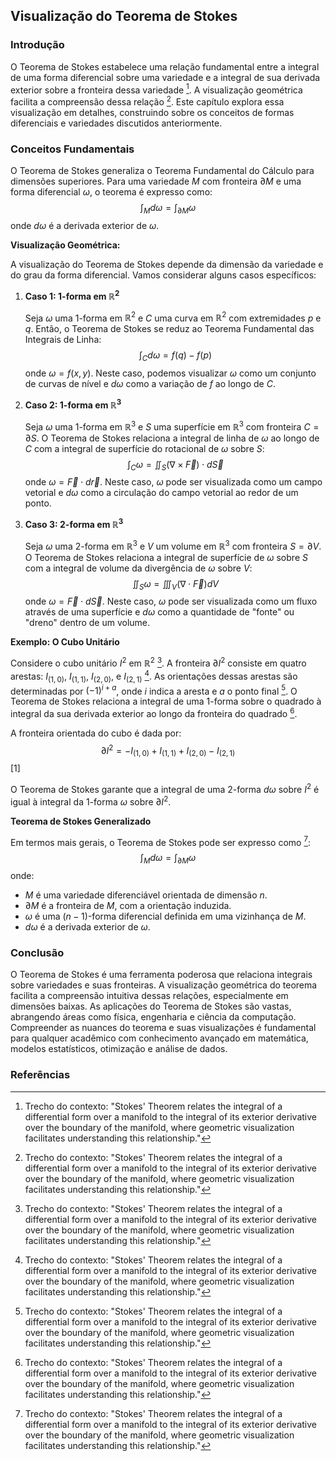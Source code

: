 ## Visualização do Teorema de Stokes

### Introdução
O Teorema de Stokes estabelece uma relação fundamental entre a integral de uma forma diferencial sobre uma variedade e a integral de sua derivada exterior sobre a fronteira dessa variedade [^1]. A visualização geométrica facilita a compreensão dessa relação [^1]. Este capítulo explora essa visualização em detalhes, construindo sobre os conceitos de formas diferenciais e variedades discutidos anteriormente.

### Conceitos Fundamentais
O Teorema de Stokes generaliza o Teorema Fundamental do Cálculo para dimensões superiores. Para uma variedade $M$ com fronteira $\partial M$ e uma forma diferencial $\omega$, o teorema é expresso como:
$$\int_M d\omega = \int_{\partial M} \omega$$
onde $d\omega$ é a derivada exterior de $\omega$.

**Visualização Geométrica:**

A visualização do Teorema de Stokes depende da dimensão da variedade e do grau da forma diferencial. Vamos considerar alguns casos específicos:

1.  **Caso 1: 1-forma em $\mathbb{R}^2$**

    Seja $\omega$ uma 1-forma em $\mathbb{R}^2$ e $C$ uma curva em $\mathbb{R}^2$ com extremidades $p$ e $q$. Então, o Teorema de Stokes se reduz ao Teorema Fundamental das Integrais de Linha:
    $$\int_C d\omega = f(q) - f(p)$$
    onde $\omega = f(x, y)$.
    Neste caso, podemos visualizar $\omega$ como um conjunto de curvas de nível e $d\omega$ como a variação de $f$ ao longo de $C$.

2.  **Caso 2: 1-forma em $\mathbb{R}^3$**

    Seja $\omega$ uma 1-forma em $\mathbb{R}^3$ e $S$ uma superfície em $\mathbb{R}^3$ com fronteira $C = \partial S$. O Teorema de Stokes relaciona a integral de linha de $\omega$ ao longo de $C$ com a integral de superfície do rotacional de $\omega$ sobre $S$:
    $$\int_C \omega = \iint_S (\nabla \times \vec{F}) \cdot d\vec{S}$$
    onde $\omega = \vec{F} \cdot d\vec{r}$.
    Neste caso, $\omega$ pode ser visualizada como um campo vetorial e $d\omega$ como a circulação do campo vetorial ao redor de um ponto.

3.  **Caso 3: 2-forma em $\mathbb{R}^3$**

    Seja $\omega$ uma 2-forma em $\mathbb{R}^3$ e $V$ um volume em $\mathbb{R}^3$ com fronteira $S = \partial V$. O Teorema de Stokes relaciona a integral de superfície de $\omega$ sobre $S$ com a integral de volume da divergência de $\omega$ sobre $V$:
    $$\iint_S \omega = \iiint_V (\nabla \cdot \vec{F}) dV$$
    onde $\omega = \vec{F} \cdot d\vec{S}$.
    Neste caso, $\omega$ pode ser visualizada como um fluxo através de uma superfície e $d\omega$ como a quantidade de "fonte" ou "dreno" dentro de um volume.

**Exemplo: O Cubo Unitário**

Considere o cubo unitário $I^2$ em $\mathbb{R}^2$ [^1]. A fronteira $\partial I^2$ consiste em quatro arestas: $I_{(1,0)}$, $I_{(1,1)}$, $I_{(2,0)}$, e $I_{(2,1)}$ [^1]. As orientações dessas arestas são determinadas por $(-1)^{i+a}$, onde $i$ indica a aresta e $a$ o ponto final [^1]. O Teorema de Stokes relaciona a integral de uma 1-forma sobre o quadrado à integral da sua derivada exterior ao longo da fronteira do quadrado [^1].

A fronteira orientada do cubo é dada por:
$$ \partial I^2 = -I_{(1,0)} + I_{(1,1)} + I_{(2,0)} - I_{(2,1)} $$
[1]

O Teorema de Stokes garante que a integral de uma 2-forma $d\omega$ sobre $I^2$ é igual à integral da 1-forma $\omega$ sobre $\partial I^2$.

**Teorema de Stokes Generalizado**

Em termos mais gerais, o Teorema de Stokes pode ser expresso como [^1]:
$$\int_M d\omega = \int_{\partial M} \omega$$
onde:

*   $M$ é uma variedade diferenciável orientada de dimensão $n$.
*   $\partial M$ é a fronteira de $M$, com a orientação induzida.
*   $\omega$ é uma $(n-1)$-forma diferencial definida em uma vizinhança de $M$.
*   $d\omega$ é a derivada exterior de $\omega$.

### Conclusão
O Teorema de Stokes é uma ferramenta poderosa que relaciona integrais sobre variedades e suas fronteiras. A visualização geométrica do teorema facilita a compreensão intuitiva dessas relações, especialmente em dimensões baixas. As aplicações do Teorema de Stokes são vastas, abrangendo áreas como física, engenharia e ciência da computação. Compreender as nuances do teorema e suas visualizações é fundamental para qualquer acadêmico com conhecimento avançado em matemática, modelos estatísticos, otimização e análise de dados.

### Referências
[^1]: Trecho do contexto: "Stokes\' Theorem relates the integral of a differential form over a manifold to the integral of its exterior derivative over the boundary of the manifold, where geometric visualization facilitates understanding this relationship."

<!-- END -->